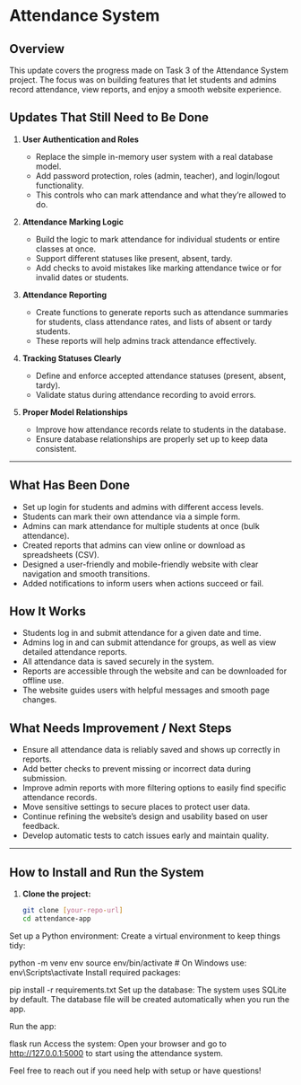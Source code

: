 # Attendance System

## Overview  
This update covers the progress made on Task 3 of the Attendance System project. The focus was on building features that let students and admins record attendance, view reports, and enjoy a smooth website experience.
## Updates That Still Need to Be Done  
1. **User Authentication and Roles**  
   - Replace the simple in-memory user system with a real database model.  
   - Add password protection, roles (admin, teacher), and login/logout functionality.  
   - This controls who can mark attendance and what they’re allowed to do.

2. **Attendance Marking Logic**  
   - Build the logic to mark attendance for individual students or entire classes at once.  
   - Support different statuses like present, absent, tardy.  
   - Add checks to avoid mistakes like marking attendance twice or for invalid dates or students.

3. **Attendance Reporting**  
   - Create functions to generate reports such as attendance summaries for students, class attendance rates, and lists of absent or tardy students.  
   - These reports will help admins track attendance effectively.

4. **Tracking Statuses Clearly**  
   - Define and enforce accepted attendance statuses (present, absent, tardy).  
   - Validate status during attendance recording to avoid errors.

5. **Proper Model Relationships**  
   - Improve how attendance records relate to students in the database.  
   - Ensure database relationships are properly set up to keep data consistent.

---

## What Has Been Done  
- Set up login for students and admins with different access levels.  
- Students can mark their own attendance via a simple form.  
- Admins can mark attendance for multiple students at once (bulk attendance).  
- Created reports that admins can view online or download as spreadsheets (CSV).  
- Designed a user-friendly and mobile-friendly website with clear navigation and smooth transitions.  
- Added notifications to inform users when actions succeed or fail.

## How It Works  
- Students log in and submit attendance for a given date and time.  
- Admins log in and can submit attendance for groups, as well as view detailed attendance reports.  
- All attendance data is saved securely in the system.  
- Reports are accessible through the website and can be downloaded for offline use.  
- The website guides users with helpful messages and smooth page changes.

## What Needs Improvement / Next Steps  
- Ensure all attendance data is reliably saved and shows up correctly in reports.  
- Add better checks to prevent missing or incorrect data during submission.  
- Improve admin reports with more filtering options to easily find specific attendance records.  
- Move sensitive settings to secure places to protect user data.  
- Continue refining the website’s design and usability based on user feedback.  
- Develop automatic tests to catch issues early and maintain quality.

---

## How to Install and Run the System  

1. **Clone the project:**  
   ```bash
   git clone [your-repo-url]
   cd attendance-app
Set up a Python environment:
Create a virtual environment to keep things tidy:

 
python -m venv env
source env/bin/activate  # On Windows use: env\Scripts\activate
Install required packages:

 
pip install -r requirements.txt
Set up the database:
The system uses SQLite by default. The database file will be created automatically when you run the app.

Run the app:

 
flask run
Access the system:
Open your browser and go to http://127.0.0.1:5000 to start using the attendance system.

Feel free to reach out if you need help with setup or have questions!
